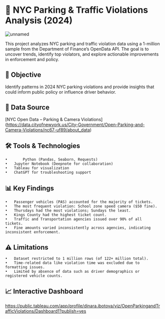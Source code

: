 # 🚗 NYC Parking & Traffic Violations Analysis (2024)

![unnamed](https://github.com/user-attachments/assets/f80baf28-b1ec-4d58-820e-fe9ae71ce543)

This project analyzes NYC parking and traffic violation data using a 1-million sample from the Department of Finance’s OpenData API. The goal is to uncover trends, identify top violators, and explore actionable improvements in enforcement and policy.

## 🎯 Objective
Identify patterns in 2024 NYC parking violations and provide insights that could inform public policy or influence driver behavior.

## 📂 Data Source
[NYC Open Data – Parking & Camera Violations] (https://data.cityofnewyork.us/City-Government/Open-Parking-and-Camera-Violations/nc67-uf89/about_data)

## 🛠️ Tools & Technologies
	•       Python (Pandas, Seaborn, Requests)
	•	Jupyter Notebook (Deepnote for collaboration)
   	•	Tableau for visualization
	•	ChatGPT for troubleshooting support


## 📊 Key Findings
	•	Passenger vehicles (PAS) accounted for the majority of tickets.
	•	The most frequent violation: School zone speed camera ($50 fine).
	•	Thursdays had the most violations; Sundays the least.
	•	Kings County had the highest ticket count.
	•	Traffic and Transportation agencies issued over 90% of all tickets.
	•	Fine amounts varied inconsistently across agencies, indicating inconsistent enforcement.

## ⚠️ Limitations
 	•	Dataset restricted to 1 million rows (of 122+ million total).
	•	Time-related data like violation time was excluded due to formatting issues.
	•	Limited by absence of data such as driver demographics or registered vehicle counts.

## 📈 Interactive Dashboard
https://public.tableau.com/app/profile/dinara.ibotova/viz/OpenParkingandTrafficViolations/Dashboard1?publish=yes
